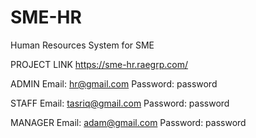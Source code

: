 # SME-HR
Human Resources System for SME

PROJECT LINK
https://sme-hr.raegrp.com/

ADMIN
Email: 		hr@gmail.com
Password: 	password

STAFF
Email: 		tasriq@gmail.com
Password: 	password

MANAGER
Email: 		adam@gmail.com
Password: 	password
